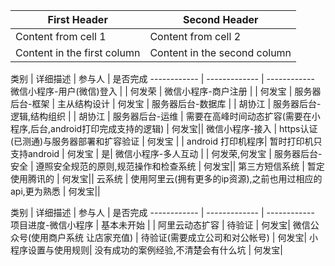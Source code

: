 First Header | Second Header
------------ | -------------
Content from cell 1 | Content from cell 2
Content in the first column | Content in the second column






类别 | 详细描述 |  参与人    | 是否完成
------------ | ------------- | ------------
微信小程序-用户(微信)登入 |   | 何发荣  |
微信小程序-商户注册 |   | 何发宝  |
服务器后台-框架 | 主从结构设计  | 何发宝  |
服务器后台-数据库 |   | 胡协江 |
服务器后台-逻辑,结构组织 |   | 胡协江 |
服务器后台-运维 | 需要在高峰时间动态扩容(需要在小程序,后台,android打印完成支持的逻辑)  | 何发宝||
微信小程序-接入 | https认证(已测通)与服务器部署和扩容验证  | 何发宝  |  |
android 打印机程序| 暂时打印机只支持android | 何发宝 | 是|
微信小程序-多人互动 |   | 何发荣,何发宝  |
服务器后台-安全 | 遵照安全规范的原则,规范操作和检查系统  | 何发宝||
第三方短信系统 |  暂定使用腾讯的 | 何发宝||
云系统 |  使用阿里云(拥有更多的ip资源),之前也用过相应的api,更为熟悉 | 何发宝||


 
 





类别 | 详细描述 | 参与人 | 是否完成
------------ | ------------- | ------------
项目进度-微信小程序 |  基本未开始  |  |
阿里云动态扩容 | 待验证  |  何发宝|
微信公众号(使用商户系统  让店家充值) | 待验证(需要成立公司和对公帐号)  | 何发宝|
小程序设置与使用规则| 没有成功的案例经验,不清楚会有什么坑 | 何发宝|
